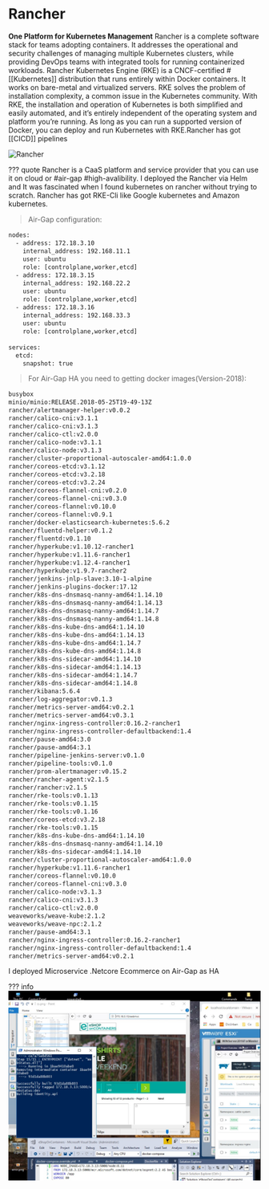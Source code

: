 # Rancher

**One Platform for Kubernetes Management**
Rancher is a complete software stack for teams adopting containers. It addresses the operational and security challenges of managing multiple Kubernetes clusters, while providing DevOps teams with integrated tools for running containerized workloads.
Rancher Kubernetes Engine (RKE) is a CNCF-certified #[[Kubernetes]] distribution that runs entirely within Docker containers. It works on bare-metal and virtualized servers. RKE solves the problem of installation complexity, a common issue in the Kubernetes community. With RKE, the installation and operation of Kubernetes is both simplified and easily automated, and it’s entirely independent of the operating system and platform you’re running. As long as you can run a supported version of Docker, you can deploy and run Kubernetes with RKE.Rancher has got [[CICD]] pipelines

![Rancher](https://www.suse.com/c/wp-content/uploads/2021/09/rancher_blog_Rancher-2.0.png)

??? quote
     Rancher is a CaaS platform and service provider that you can use it on cloud or #air-gap #high-avalibility.
     I deployed the Rancher via Helm and It was fascinated when I found kubernetes on rancher without trying to scratch.
     Rancher has got RKE-Cli  like Google kubernetes and Amazon kubernetes.

> Air-Gap configuration:

```
nodes:
  - address: 172.18.3.10
    internal_address: 192.168.11.1
    user: ubuntu
    role: [controlplane,worker,etcd]
  - address: 172.18.3.15
    internal_address: 192.168.22.2
    user: ubuntu
    role: [controlplane,worker,etcd]
  - address: 172.18.3.16
    internal_address: 192.168.33.3
    user: ubuntu
    role: [controlplane,worker,etcd]

services:
  etcd:
    snapshot: true
```
> For Air-Gap HA you need to getting docker images(Version-2018):

```
busybox
minio/minio:RELEASE.2018-05-25T19-49-13Z
rancher/alertmanager-helper:v0.0.2
rancher/calico-cni:v3.1.1
rancher/calico-cni:v3.1.3
rancher/calico-ctl:v2.0.0
rancher/calico-node:v3.1.1
rancher/calico-node:v3.1.3
rancher/cluster-proportional-autoscaler-amd64:1.0.0
rancher/coreos-etcd:v3.1.12
rancher/coreos-etcd:v3.2.18
rancher/coreos-etcd:v3.2.24
rancher/coreos-flannel-cni:v0.2.0
rancher/coreos-flannel-cni:v0.3.0
rancher/coreos-flannel:v0.10.0
rancher/coreos-flannel:v0.9.1
rancher/docker-elasticsearch-kubernetes:5.6.2
rancher/fluentd-helper:v0.1.2
rancher/fluentd:v0.1.10
rancher/hyperkube:v1.10.12-rancher1
rancher/hyperkube:v1.11.6-rancher1
rancher/hyperkube:v1.12.4-rancher1
rancher/hyperkube:v1.9.7-rancher2
rancher/jenkins-jnlp-slave:3.10-1-alpine
rancher/jenkins-plugins-docker:17.12
rancher/k8s-dns-dnsmasq-nanny-amd64:1.14.10
rancher/k8s-dns-dnsmasq-nanny-amd64:1.14.13
rancher/k8s-dns-dnsmasq-nanny-amd64:1.14.7
rancher/k8s-dns-dnsmasq-nanny-amd64:1.14.8
rancher/k8s-dns-kube-dns-amd64:1.14.10
rancher/k8s-dns-kube-dns-amd64:1.14.13
rancher/k8s-dns-kube-dns-amd64:1.14.7
rancher/k8s-dns-kube-dns-amd64:1.14.8
rancher/k8s-dns-sidecar-amd64:1.14.10
rancher/k8s-dns-sidecar-amd64:1.14.13
rancher/k8s-dns-sidecar-amd64:1.14.7
rancher/k8s-dns-sidecar-amd64:1.14.8
rancher/kibana:5.6.4
rancher/log-aggregator:v0.1.3
rancher/metrics-server-amd64:v0.2.1
rancher/metrics-server-amd64:v0.3.1
rancher/nginx-ingress-controller:0.16.2-rancher1
rancher/nginx-ingress-controller-defaultbackend:1.4
rancher/pause-amd64:3.0
rancher/pause-amd64:3.1
rancher/pipeline-jenkins-server:v0.1.0
rancher/pipeline-tools:v0.1.0
rancher/prom-alertmanager:v0.15.2
rancher/rancher-agent:v2.1.5
rancher/rancher:v2.1.5
rancher/rke-tools:v0.1.13
rancher/rke-tools:v0.1.15
rancher/rke-tools:v0.1.16
rancher/coreos-etcd:v3.2.18
rancher/rke-tools:v0.1.15
rancher/k8s-dns-kube-dns-amd64:1.14.10
rancher/k8s-dns-dnsmasq-nanny-amd64:1.14.10
rancher/k8s-dns-sidecar-amd64:1.14.10
rancher/cluster-proportional-autoscaler-amd64:1.0.0
rancher/hyperkube:v1.11.6-rancher1
rancher/coreos-flannel:v0.10.0
rancher/coreos-flannel-cni:v0.3.0
rancher/calico-node:v3.1.3
rancher/calico-cni:v3.1.3
rancher/calico-ctl:v2.0.0
weaveworks/weave-kube:2.1.2
weaveworks/weave-npc:2.1.2
rancher/pause-amd64:3.1
rancher/nginx-ingress-controller:0.16.2-rancher1
rancher/nginx-ingress-controller-defaultbackend:1.4
rancher/metrics-server-amd64:v0.2.1

```
I deployed Microservice .Netcore Ecommerce on Air-Gap as HA

??? info     
     ![deployed Microservice](../../assets/attachments/ranc.jpg)
